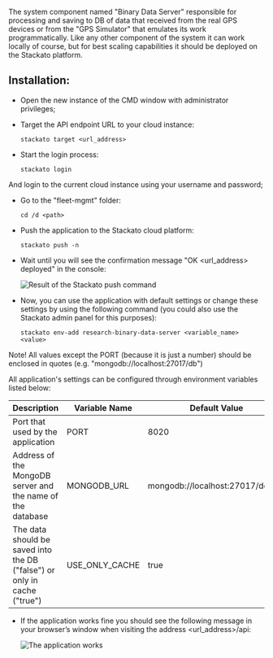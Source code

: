 The system component named "Binary Data Server" responsible for processing and saving to DB of data that received from the real GPS devices or from the "GPS Simulator" that emulates its work programmatically. Like any other component of the system it can work locally of course, but for best scaling capabilities it should be deployed on the Stackato platform.

## Installation:
+ Open the new instance of the CMD window with administrator privileges;
+ Target the API endpoint URL to your cloud instance:

    ```
    stackato target <url_address>
    ```
+ Start the login process:

    ```
    stackato login
    ```
And login to the current cloud instance using your username and password;
+ Go to the "fleet-mgmt" folder:

    ```
    cd /d <path>
    ```
+ Push the application to the Stackato cloud platform:

    ```
    stackato push -n
    ```
+ Wait until you will see the confirmation message "OK \<url_address\> deployed" in the console:

    ![Result of the Stackato push command](https://cloud.githubusercontent.com/assets/20835203/18481875/98a302d8-79e6-11e6-84f8-715a28e6b299.png)

+ Now, you can use the application with default settings or change these settings by using the following command (you could also use the Stackato admin panel for this purposes):

    ```
    stackato env-add research-binary-data-server <variable_name> <value>
    ```
Note! All values except the PORT (because it is just a number) should be enclosed in quotes (e.g. "mongodb://localhost:27017/db")

All application's settings can be configured through environment variables listed below:

Description|Variable Name|Default Value
-----------|-----------|-----------
Port that used by the application|PORT|8020
Address of the MongoDB server and the name of the database|MONGODB_URL|mongodb://localhost:27017/docker
The data should be saved into the DB ("false") or only in cache ("true")|USE_ONLY_CACHE|true

+ If the application works fine you should see the following message in your browser’s window when visiting the address \<url_address\>/api:

    ![The application works]()
